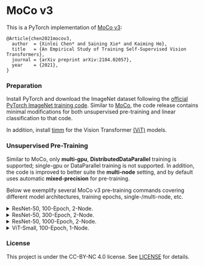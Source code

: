 # MoCo v3

This is a PyTorch implementation of [MoCo v3](https://arxiv.org/abs/2104.02057):
```
@Article{chen2021mocov3,
  author  = {Xinlei Chen* and Saining Xie* and Kaiming He},
  title   = {An Empirical Study of Training Self-Supervised Vision Transformers},
  journal = {arXiv preprint arXiv:2104.02057},
  year    = {2021},
}
```

### Preparation

Install PyTorch and download the ImageNet dataset following the [official PyTorch ImageNet training code](https://github.com/pytorch/examples/tree/master/imagenet). Similar to [MoCo](https://github.com/facebookresearch/moco), the code release contains minimal modifications for both unsupervised pre-training and linear classification to that code. 

In addition, install [timm](https://github.com/rwightman/pytorch-image-models) for the Vision Transformer [(ViT)](https://arxiv.org/abs/2010.11929) models. 

### Unsupervised Pre-Training

Similar to MoCo, only **multi-gpu**, **DistributedDataParallel** training is supported; single-gpu or DataParallel training is not supported. In addition, the code is improved to better suite the **multi-node** setting, and by default uses automatic **mixed-precision** for pre-training.

Below we exemplify several MoCo v3 pre-training commands covering different model architectures, training epochs, single-/multi-node, etc. 

<details>
<summary>
ResNet-50, 100-Epoch, 2-Node.
</summary>

This is the *default* setting for most hyper-parameters. With a batch size of 4096, the training fits into 2 nodes with a total of 16 Volta 32G GPUs. 

On the first node, run:
```
python main_moco.py \
  --dist-url "tcp://[your node 1 address]:[specified port]" \
  --multiprocessing-distributed --world-size 2 --rank 0 \
  [your imagenet-folder with train and val folders]
```
On the second node, run:
```
python main_moco.py \
  --dist-url "tcp://[your node 1 address]:[specified port]" \
  --multiprocessing-distributed --world-size 2 --rank 1 \
  [your imagenet-folder with train and val folders]
```
</details>

<details>
<summary>
ResNet-50, 300-Epoch, 2-Node.
</summary>

On the first node, run:
```
python main_moco.py \
  --lr=.3 --epochs=300 \
  --dist-url "tcp://[your node 1 address]:[specified port]" \
  --multiprocessing-distributed --world-size 2 --rank 0 \
  [your imagenet-folder with train and val folders]
```
On the second node, run the same command as above, with `--rank 1`.
</details>

<details>
<summary>
ResNet-50, 1000-Epoch, 2-Node.
</summary>

On the first node, run:
```
python main_moco.py \
  --moco-m=0.996 --lr=.3 --wd=1.5e-6 --epochs=1000 \
  --dist-url "tcp://[your node 1 address]:[specified port]" \
  --multiprocessing-distributed --world-size 2 --rank 0 \
  [your imagenet-folder with train and val folders]
```
On the second node, run the same command as above, with `--rank 1`.
</details>

<details>
<summary>
ViT-Small, 100-Epoch, 1-Node.
</summary>
With a batch size of 1024, ViT-Small fits into a single node of 8 Volta 32G GPUs.

```
python main_moco.py \
  -a vit_small -b 1024 \
  --optimizer=adamw --lr=1e-4 --weight-decay=.1 \
  --warmup-epochs=40 --moco-t=.2 \
  --dist-url "tcp://[your node 1 address]:[specified port]" \
  --multiprocessing-distributed --world-size 1 --rank 0 \
  [your imagenet-folder with train and val folders]
```
</details>

### License

This project is under the CC-BY-NC 4.0 license. See [LICENSE](LICENSE) for details.